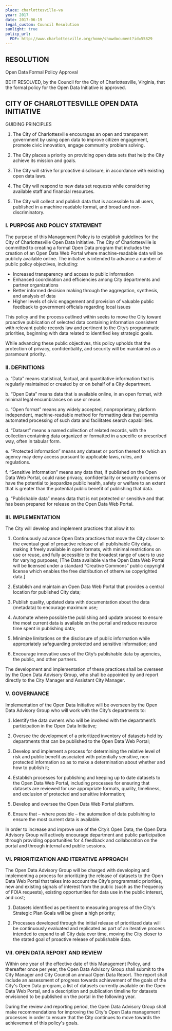 ```yaml
---
place: charlottesville-va
year: 2017
date: 2017-06-19
legal_custom: Council Resolution
sunlight: true
policy_url:
  PDF: http://www.charlottesville.org/home/showdocument?id=55829
---
```


## RESOLUTION

Open Data Formal Policy Approval

BE IT RESOLVED, by the Council for the City of Charlottesville, Virginia, that the formal policy for the Open Data Initiative is approved.

## CITY OF CHARLOTTESVILLE OPEN DATA INITIATIVE

GUIDING PRINCIPLES

1. The City of Charlottesville encourages an open and transparent government by using open data to improve citizen engagement, promote civic innovation, engage community problem solving.

2. The City places a priority on providing open data sets that help the City achieve its mission and goals.

3. The City will strive for proactive disclosure, in accordance with existing open data laws.

4. The City will respond to new data set requests while considering available staff and financial resources.

5. The City will collect and publish data that is accessible to all users, published in a machine readable format, and broad and non-discriminatory.

### I. PURPOSE AND POLICY STATEMENT

The purpose of this Management Policy is to establish guidelines for the City of Charlottesville Open Data Initiative. The City of Charlottesville is committed to creating a formal Open Data program that includes the creation of an Open Data Web Portal where machine-readable data will be publicly available online. The initiative is intended to advance a number of public policy objectives, including:

- Increased transparency and access to public information
- Enhanced coordination and efficiencies among City departments and partner organizations
- Better informed decision making through the aggregation, synthesis, and analysis of data
- Higher levels of civic engagement and provision of valuable public feedback to government officials regarding local issues

This policy and the process outlined within seeks to move the City toward proactive publication of selected data containing information consistent with relevant public records law and pertinent to the City’s programmatic priorities, beginning with data related to identified key strategic goals.

While advancing these public objectives, this policy upholds that the protection of privacy, confidentiality, and security will be maintained as a paramount priority.

### II. DEFINITIONS

a. “Data” means statistical, factual, and quantitative information that is regularly maintained or created by or on behalf of a City department.

b. “Open Data” means data that is available online, in an open format, with minimal legal encumbrances on use or reuse.

c. “Open format” means any widely accepted, nonproprietary, platform independent, machine-readable method for formatting data that permits automated processing of such data and facilitates search capabilities.

d. “Dataset” means a named collection of related records, with the collection containing data organized or formatted in a specific or prescribed way, often in tabular form.

e. “Protected information” means any dataset or portion thereof to which an agency may deny access pursuant to applicable laws, rules, and regulations.

f. “Sensitive information” means any data that, if published on the Open Data Web Portal, could raise privacy, confidentiality or security concerns or have the potential to jeopardize public health, safety or welfare to an extent that is greater than the potential public benefit of publishing that data.

g. “Publishable data” means data that is not protected or sensitive and that has been prepared for release on the Open Data Web Portal.

### III. IMPLEMENTATION

The City will develop and implement practices that allow it to:

1. Continuously advance Open Data practices that move the City closer to the eventual goal of proactive release of all publishable City data, making it freely available in open formats, with minimal restrictions on use or reuse, and fully accessible to the broadest range of users to use for varying purposes; [The Data available via the Open Data Web Portal will be licensed under a standard “Creative Commons” public copyright license which enables the free distribution of otherwise copyrighted data.]

2. Establish and maintain an Open Data Web Portal that provides a central location for published City data;

3. Publish quality, updated data with documentation about the data (metadata) to encourage maximum use;

4. Automate where possible the publishing and update process to ensure the most current data is available on the portal and reduce resource time spent in publishing data;

5. Minimize limitations on the disclosure of public information while appropriately safeguarding protected and sensitive information; and

6. Encourage innovative uses of the City’s publishable data by agencies, the public, and other partners.

The development and implementation of these practices shall be overseen by the Open Data Advisory Group, who shall be appointed by and report directly to the City Manager and Assistant City Manager.

### V. GOVERNANCE

Implementation of the Open Data Initiative will be overseen by the Open Data Advisory Group who will work with the City’s departments to:

1. Identify the data owners who will be involved with the department’s participation in the Open Data Initiative;

2. Oversee the development of a prioritized inventory of datasets held by departments that can be published to the Open Data Web Portal;

3. Develop and implement a process for determining the relative level of risk and public benefit associated with potentially sensitive, non-protected information so as to make a determination about whether and how to publish it;

4. Establish processes for publishing and keeping up to date datasets to the Open Data Web Portal, including processes for ensuring that datasets are reviewed for use appropriate formats, quality, timeliness, and exclusion of protected and sensitive information;

5. Develop and oversee the Open Data Web Portal platform.

6. Ensure that – where possible – the automation of data publishing to ensure the most current data is available.

In order to increase and improve use of the City’s Open Data, the Open Data Advisory Group will actively encourage department and public participation through providing opportunities for 4 feedback and collaboration on the portal and through internal and public sessions.

### VI. PRIORITIZATION AND ITERATIVE APPROACH

The Open Data Advisory Group will be charged with developing and implementing a process for prioritizing the release of datasets to the Open Data Web Portal that takes into account the City’s programmatic priorities, new and existing signals of interest from the public (such as the frequency of FOIA requests), existing opportunities for data use in the public interest, and cost;

1. Datasets identified as pertinent to measuring progress of the City's Strategic Plan Goals will be given a high priority;

2. Processes developed through the initial release of prioritized data will be continuously evaluated and replicated as part of an iterative process intended to expand to all City data over time, moving the City closer to the stated goal of proactive release of publishable data.

### VII. OPEN DATA REPORT AND REVIEW

Within one year of the effective date of this Management Policy, and thereafter once per year, the Open Data Advisory Group shall submit to the City Manager and City Council an annual Open Data Report. The report shall include an assessment of progress towards achievement of the goals of the City's Open Data program, a list of datasets currently available on the Open Data Web Portal, and a description and publication timeline for datasets envisioned to be published on the portal in the following year.

During the review and reporting period, the Open Data Advisory Group shall make recommendations for improving the City's Open Data management processes in order to ensure that the City continues to move towards the achievement of this policy's goals.
